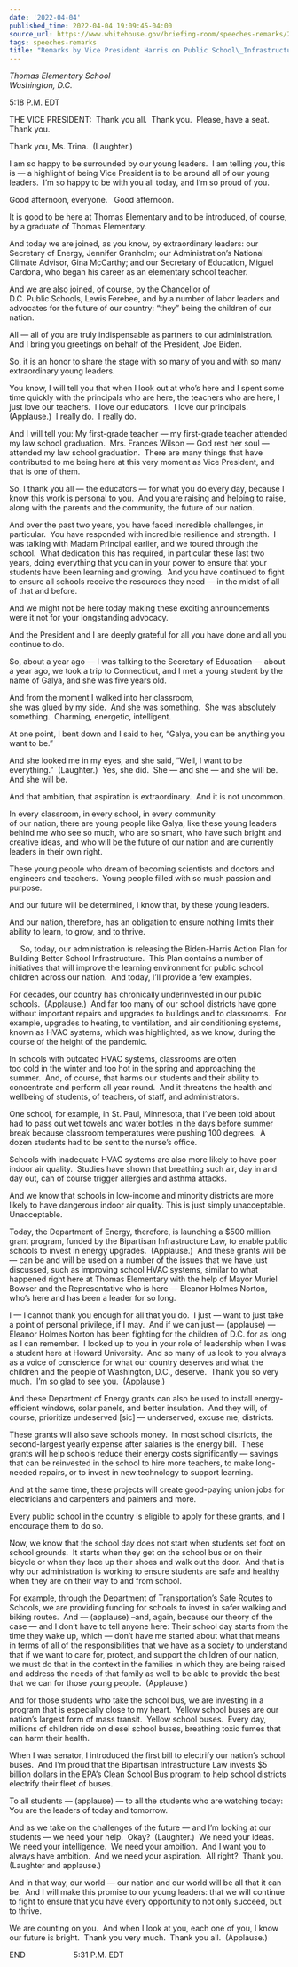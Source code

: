 ```yaml
---
date: '2022-04-04'
published_time: 2022-04-04 19:09:45-04:00
source_url: https://www.whitehouse.gov/briefing-room/speeches-remarks/2022/04/04/remarks-by-vice-president-harris-on-public-school-infrastructure/
tags: speeches-remarks
title: "Remarks by Vice President Harris on Public School\_Infrastructure"
---
```

 
*Thomas Elementary School  
Washington, D.C.*

5:18 P.M. EDT  
  
THE VICE PRESIDENT:  Thank you all.  Thank you.  Please, have a seat. 
Thank you.   
  
Thank you, Ms. Trina.  (Laughter.)  
  
I am so happy to be surrounded by our young leaders.  I am telling you,
this is — a highlight of being Vice President is to be around all of our
young leaders.  I’m so happy to be with you all today, and I’m so proud
of you.  
  
Good afternoon, everyone.   Good afternoon.  
  
It is good to be here at Thomas Elementary and to be introduced, of
course, by a graduate of Thomas Elementary.  
  
And today we are joined, as you know, by extraordinary leaders: our
Secretary of Energy, Jennifer Granholm; our Administration’s National
Climate Advisor, Gina McCarthy; and our Secretary of Education, Miguel
Cardona, who began his career as an elementary school teacher.  
  
And we are also joined, of course, by the Chancellor of  
D.C. Public Schools, Lewis Ferebee, and by a number of labor leaders and
advocates for the future of our country: “they” being the children of
our nation.  
  
All — all of you are truly indispensable as partners to our
administration.  And I bring you greetings on behalf of the President,
Joe Biden.  
  
So, it is an honor to share the stage with so many of you and with so
many extraordinary young leaders.   
  
You know, I will tell you that when I look out at who’s here and I spent
some time quickly with the principals who are here, the teachers who are
here, I just love our teachers.  I love our educators.  I love our
principals.  (Applause.)  I really do.  I really do.  
  
And I will tell you: My first-grade teacher — my first-grade teacher
attended my law school graduation.  Mrs. Frances Wilson — God rest her
soul — attended my law school graduation.  There are many things that
have contributed to me being here at this very moment as Vice President,
and that is one of them.   
  
So, I thank you all — the educators — for what you do every day, because
I know this work is personal to you.  And you are raising and helping to
raise, along with the parents and the community, the future of our
nation.  
  
And over the past two years, you have faced incredible challenges, in
particular.  You have responded with incredible resilience and
strength.  I was talking with Madam Principal earlier, and we toured
through the school.  What dedication this has required, in particular
these last two years, doing everything that you can in your power to
ensure that your students have been learning and growing.  And you have
continued to fight to ensure all schools receive the resources they need
— in the midst of all of that and before.   
  
And we might not be here today making these exciting announcements were
it not for your longstanding advocacy.   
  
And the President and I are deeply grateful for all you have done and
all you continue to do.  
  
So, about a year ago — I was talking to the Secretary of Education —
about a year ago, we took a trip to Connecticut, and I met a young
student by the name of Galya, and she was five years old.    
  
And from the moment I walked into her classroom,  
she was glued by my side.  And she was something.  She was absolutely
something.  Charming, energetic, intelligent.  
  
At one point, I bent down and I said to her, “Galya, you can be anything
you want to be.”  
  
And she looked me in my eyes, and she said, “Well, I want to be
everything.”  (Laughter.)  Yes, she did.  She — and she — and she will
be.  And she will be.   
  
And that ambition, that aspiration is extraordinary.  And it is not
uncommon.  
  
In every classroom, in every school, in every community  
of our nation, there are young people like Galya, like these young
leaders behind me who see so much, who are so smart, who have such
bright and creative ideas, and who will be the future of our nation and
are currently leaders in their own right.  
  
These young people who dream of becoming scientists and doctors and
engineers and teachers.  Young people filled with so much passion and
purpose.  
  
And our future will be determined, I know that, by these young
leaders.  
  
And our nation, therefore, has an obligation to ensure nothing limits
their ability to learn, to grow, and to thrive.  
  
     So, today, our administration is releasing the Biden-Harris Action
Plan for Building Better School Infrastructure.  This Plan contains a
number of initiatives that will improve the learning environment for
public school children across our nation.  And today, I’ll provide a few
examples.   
  
For decades, our country has chronically underinvested in our public
schools.  (Applause.)  And far too many of our school districts have
gone without important repairs and upgrades to buildings and to
classrooms.  For example, upgrades to heating, to ventilation, and air
conditioning systems, known as HVAC systems, which was highlighted, as
we know, during the course of the height of the pandemic.   
  
In schools with outdated HVAC systems, classrooms are often  
too cold in the winter and too hot in the spring and approaching the
summer.  And, of course, that harms our students and their ability to
concentrate and perform all year round.  And it threatens the health and
wellbeing of students, of teachers, of staff, and administrators.  
  
One school, for example, in St. Paul, Minnesota, that I’ve been told
about had to pass out wet towels and water bottles in the days before
summer break because classroom temperatures were pushing 100 degrees.  A
dozen students had to be sent to the nurse’s office.  
  
Schools with inadequate HVAC systems are also more likely to have poor
indoor air quality.  Studies have shown that breathing such air, day in
and day out, can of course trigger allergies and asthma attacks.  
  
And we know that schools in low-income and minority districts are more
likely to have dangerous indoor air quality. This is just simply
unacceptable.  Unacceptable.  
  
Today, the Department of Energy, therefore, is launching a $500 million
grant program, funded by the Bipartisan Infrastructure Law, to enable
public schools to invest in energy upgrades.  (Applause.)  And these
grants will be — can be and will be used on a number of the issues that
we have just discussed, such as improving school HVAC systems, similar
to what happened right here at Thomas Elementary with the help of Mayor
Muriel Bowser and the Representative who is here — Eleanor Holmes
Norton, who’s here and has been a leader for so long.   
  
I — I cannot thank you enough for all that you do.  I just — want to
just take a point of personal privilege, if I may.  And if we can just —
(applause) — Eleanor Holmes Norton has been fighting for the children of
D.C. for as long as I can remember.  I looked up to you in your role of
leadership when I was a student here at Howard University.  And so many
of us look to you always as a voice of conscience for what our country
deserves and what the children and the people of Washington, D.C.,
deserve.  Thank you so very much.  I’m so glad to see you. 
(Applause.)  
  
And these Department of Energy grants can also be used to install
energy-efficient windows, solar panels, and better insulation.  And they
will, of course, prioritize undeserved \[sic\] — underserved, excuse me,
districts.   
  
These grants will also save schools money.  In most school districts,
the second-largest yearly expense after salaries is the energy bill. 
These grants will help schools reduce their energy costs significantly —
savings that can be reinvested in the school to hire more teachers, to
make long-needed repairs, or to invest in new technology to support
learning.   
  
And at the same time, these projects will create good-paying union jobs
for electricians and carpenters and painters and more.   
  
Every public school in the country is eligible to apply for these
grants, and I encourage them to do so.   
  
Now, we know that the school day does not start when students set foot
on school grounds.  It starts when they get on the school bus or on
their bicycle or when they lace up their shoes and walk out the door. 
And that is why our administration is working to ensure students are
safe and healthy when they are on their way to and from school.  
  
For example, through the Department of Transportation’s Safe Routes to
Schools, we are providing funding for schools to invest in safer walking
and biking routes.  And — (applause) –and, again, because our theory of
the case — and I don’t have to tell anyone here: Their school day starts
from the time they wake up, which — don’t have me started about what
that means in terms of all of the responsibilities that we have as a
society to understand that if we want to care for, protect, and support
the children of our nation, we must do that in the context in the
families in which they are being raised and address the needs of that
family as well to be able to provide the best that we can for those
young people.  (Applause.)  
  
And for those students who take the school bus, we are investing in a
program that is especially close to my heart.  Yellow school buses are
our nation’s largest form of mass transit.  Yellow school buses.  Every
day, millions of children ride on diesel school buses, breathing toxic
fumes that can harm their health.   
  
When I was senator, I introduced the first bill to electrify our
nation’s school buses.  And I’m proud that the Bipartisan Infrastructure
Law invests $5 billion dollars in the EPA’s Clean School Bus program to
help school districts electrify their fleet of buses.   
  
To all students — (applause) — to all the students who are watching
today: You are the leaders of today and tomorrow.   
  
And as we take on the challenges of the future — and I’m looking at our
students — we need your help.  Okay?  (Laughter.)  We need your ideas. 
We need your intelligence.  We need your ambition.  And I want you to
always have ambition.  And we need your aspiration.  All right?  Thank
you.  (Laughter and applause.)  
  
And in that way, our world — our nation and our world will be all that
it can be.  And I will make this promise to our young leaders: that we
will continue to fight to ensure that you have every opportunity to not
only succeed, but to thrive.   
  
We are counting on you.  And when I look at you, each one of you, I know
our future is bright.  Thank you very much.  Thank you all. 
(Applause.)  
  
END                      5:31 P.M. EDT

